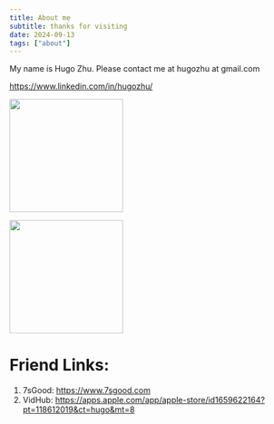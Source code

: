 ```yaml
---
title: About me
subtitle: thanks for visiting
date: 2024-09-13
tags: ["about"]
---
```


My name is Hugo Zhu. Please contact me at hugozhu at gmail.com

https://www.linkedin.com/in/hugozhu/

<a href="https://apps.apple.com/app/apple-store/id1659622164?pt=118612019&ct=hugo&mt=8"><img width="200" src="https://is1-ssl.mzstatic.com/image/thumb/Purple211/v4/51/c6/ff/51c6ff77-e5b0-c53d-2f1a-b659fbc20581/AppIcon-0-0-85-220-0-0-4-0-2x.png/492x0w.webp"/></a>

<a href="https://apps.apple.com/app/apple-store/id1659622164?pt=118612019&ct=hugo&mt=8"><img width="200" src="https://static-00.iconduck.com/assets.00/app-ios-icon-2048x607-djvn0n0l.png"></a>

# Friend Links:
1. 7sGood: https://www.7sgood.com
2. VidHub: https://apps.apple.com/app/apple-store/id1659622164?pt=118612019&ct=hugo&mt=8